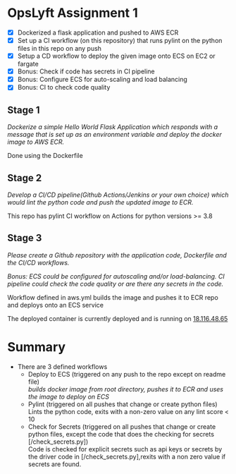 # OpsLyft Assignment 1

- [x] Dockerized a flask application and pushed to AWS ECR
- [x] Set up a CI workflow (on this repository) that runs pylint on the python files in this repo on any push 
- [x] Setup a CD workflow to deploy the given image onto ECS on EC2 or fargate
- [x] Bonus: Check if code has secrets in CI pipeline
- [x] Bonus: Configure ECS for auto-scaling and load balancing
- [x] Bonus: CI to check code quality

## Stage 1
*Dockerize a simple Hello World Flask Application which responds with a message that is set up as an environment variable and deploy the docker image to AWS ECR.*

Done using the Dockerfile

## Stage 2
*Develop a CI/CD pipeline(Github Actions/Jenkins or your own choice) which would lint the python code and push the updated image to ECR.*

This repo has pylint CI workflow on Actions for python versions >= 3.8

## Stage 3
*Please create a Github repository with the application code, Dockerfile and the CI/CD workflows.*

*Bonus: ECS could be configured for autoscaling and/or load-balancing. CI pipeline could check the code quality or are there any secrets in the code.*

Workflow defined in aws.yml builds the image and pushes it to ECR repo and deploys onto an ECS service

The deployed container is currently deployed and is running on [18.116.48.65](http://18.116.48.65:5000/)

# Summary
- There are 3 defined workflows
    - Deploy to ECS (triggered on any push to the repo except on readme file) 
    <br /> *builds docker image from root directory, pushes it to ECR and uses the image to deploy on ECS* <br />
    - Pylint (triggered on all pushes that change or create python files) <br />
        Lints the python code, exits with a non-zero value on any lint score < 10 <br />
    - Check for Secrets (triggered on all pushes that change or create python files, except the code that does the checking for secrets [/check_secrets.py]) <br />
        Code is checked for explicit secrets such as api keys or secrets by the driver code in [/check_secrets.py],rexits with a non zero value if secrets are found.